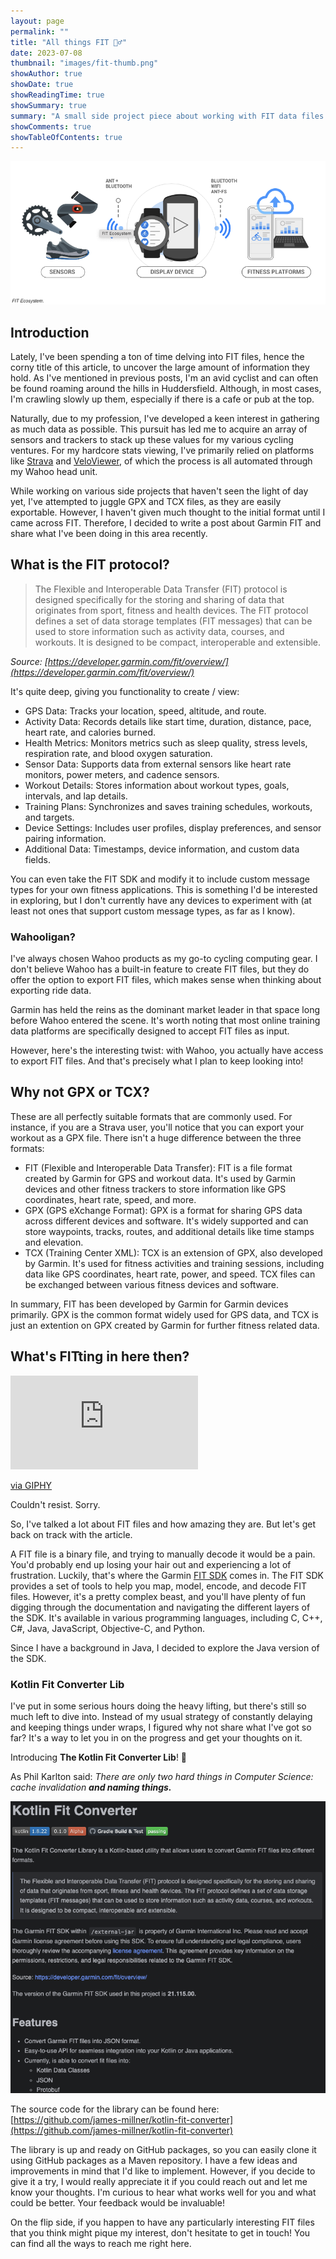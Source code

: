 ```yaml
---
layout: page
permalink: ""
title: "All things FIT 🚴‍♂️"
date: 2023-07-08
thumbnail: "images/fit-thumb.png"
showAuthor: true
showDate: true
showReadingTime: true
showSummary: true
summary: "A small side project piece about working with FIT data files. This article details what I've been up to, and what I've produced as a result."
showComments: true
showTableOfContents: true
---
```


![FIT ecosystem diagram showing all the devices that FIT works with and for. On the left of the image it shows a collection of sensors. They communicate with a device, pictured center. To which the device picture center, communicates out to fitness platforms, pictured right. ](images/fit-eco-system.png)

## Introduction

Lately, I've been spending a ton of time delving into FIT files, hence the corny title of this article, to uncover the large amount of information they hold. As I've mentioned in previous posts, I'm an avid cyclist and can often be found roaming around the hills in Huddersfield. Although, in most cases, I'm crawling slowly up them, especially if there is a cafe or pub at the top.

Naturally, due to my profession, I've developed a keen interest in gathering as much data as possible. This pursuit has led me to acquire an array of sensors and trackers to stack up these values for my various cycling ventures. For my hardcore stats viewing, I've primarily relied on platforms like [Strava](https://strava.com/) and [VeloViewer](https://veloviewer.com/), of which the process is all automated through my Wahoo head unit.

While working on various side projects that haven't seen the light of day yet, I've attempted to juggle GPX and TCX files, as they are easily exportable. However, I haven't given much thought to the initial format until I came across FIT. Therefore, I decided to write a post about Garmin FIT and share what I've been doing in this area recently.

## What is the FIT protocol?

> The Flexible and Interoperable Data Transfer (FIT) protocol is designed specifically for the storing and sharing of data that originates from sport, fitness and health devices. The FIT protocol defines a set of data storage templates (FIT messages) that can be used to store information such as activity data, courses, and workouts. It is designed to be compact, interoperable and extensible.

_Source: [https://developer.garmin.com/fit/overview/](https://developer.garmin.com/fit/overview/)_

It's quite deep, giving you functionality to create / view:

* GPS Data: Tracks your location, speed, altitude, and route.
* Activity Data: Records details like start time, duration, distance, pace, heart rate, and calories burned.
* Health Metrics: Monitors metrics such as sleep quality, stress levels, respiration rate, and blood oxygen saturation.
* Sensor Data: Supports data from external sensors like heart rate monitors, power meters, and cadence sensors.
* Workout Details: Stores information about workout types, goals, intervals, and lap details.
* Training Plans: Synchronizes and saves training schedules, workouts, and targets.
* Device Settings: Includes user profiles, display preferences, and sensor pairing information.
* Additional Data: Timestamps, device information, and custom data fields.

You can even take the FIT SDK and modify it to include custom message types for your own fitness applications. This is something I'd be interested in exploring, but I don't currently have any devices to experiment with (at least not ones that support custom message types, as far as I know).

### Wahooligan?

I've always chosen Wahoo products as my go-to cycling computing gear. I don't believe Wahoo has a built-in feature to create FIT files, but they do offer the option to export FIT files, which makes sense when thinking about exporting ride data. 

Garmin has held the reins as the dominant market leader in that space long before Wahoo entered the scene. It's worth noting that most online training data platforms are specifically designed to accept FIT files as input.

However, here's the interesting twist: with Wahoo, you actually have access to export FIT files. And that's precisely what I plan to keep looking into!

## Why not GPX or TCX?

These are all perfectly suitable formats that are commonly used. For instance, if you are a Strava user, you'll notice that you can export your workout as a GPX file. There isn't a huge difference between the three formats:

* FIT (Flexible and Interoperable Data Transfer): FIT is a file format created by Garmin for GPS and workout data. It's used by Garmin devices and other fitness trackers to store information like GPS coordinates, heart rate, speed, and more.
* GPX (GPS eXchange Format): GPX is a format for sharing GPS data across different devices and software. It's widely supported and can store waypoints, tracks, routes, and additional details like time stamps and elevation.
* TCX (Training Center XML): TCX is an extension of GPX, also developed by Garmin. It's used for fitness activities and training sessions, including data like GPS coordinates, heart rate, power, and speed. TCX files can be exchanged between various fitness devices and software.

In summary, FIT has been developed by Garmin for Garmin devices primarily. GPX is the common format widely used for GPS data, and TCX is just an extention on GPX created by Garmin for further fitness related data.

## What's FITting in here then?

<iframe src="https://giphy.com/embed/cWvSvMEW6yGY6CGjWT"  frameBorder="0" class="giphy-embed" allowFullScreen></iframe><p><a href="https://giphy.com/gifs/theoffice-episode-12-the-office-tv-cWvSvMEW6yGY6CGjWT">via GIPHY</a></p>

Couldn't resist. Sorry. 

So, I've talked a lot about FIT files and how amazing they are. But let's get back on track with the article.

A FIT file is a binary file, and trying to manually decode it would be a pain. You'd probably end up losing your hair out and experiencing a lot of frustration. Luckily, that's where the Garmin [FIT SDK](https://developer.garmin.com/fit/overview/) comes in. The FIT SDK provides a set of tools to help you map, model, encode, and decode FIT files. However, it's a pretty complex beast, and you'll have plenty of fun digging through the documentation and navigating the different layers of the SDK. It's available in various programming languages, including C, C++, C#, Java, JavaScript, Objective-C, and Python.

Since I have a background in Java, I decided to explore the Java version of the SDK.

### Kotlin Fit Converter Lib

I've put in some serious hours doing the heavy lifting, but there's still so much left to dive into. Instead of my usual strategy of constantly delaying and keeping things under wraps, I figured why not share what I've got so far? It's a way to let you in on the progress and get your thoughts on it.

Introducing <b>The Kotlin Fit Converter Lib</b>! :tada: 

As Phil Karlton said: _There are only two hard things in Computer Science: cache invalidation <b>and naming things.</b>_

![Github README Snap](images/alpha-readme.png "0.1.0-alpha README version")

The source code for the library can be found here: [https://github.com/james-millner/kotlin-fit-converter](https://github.com/james-millner/kotlin-fit-converter)

The library is up and ready on GitHub packages, so you can easily clone it using GitHub packages as a Maven repository. I have a few ideas and improvements in mind that I'd like to implement. However, if you decide to give it a try, I would really appreciate it if you could reach out and let me know your thoughts. I'm curious to hear what works well for you and what could be better. Your feedback would be invaluable!

On the flip side, if you happen to have any particularly interesting FIT files that you think might pique my interest, don't hesitate to get in touch! You can find all the ways to reach me right here. 